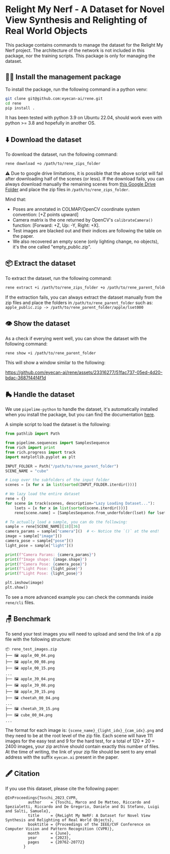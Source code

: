 # Relight My Nerf - A Dataset for Novel View Synthesis and Relighting of Real World Objects

This package contains commands to manage the dataset for the Relight My Nerf project. The architecture of the network is not included in this package, nor the training scripts. This package is only for managing the dataset.

## 👷‍♀️ Install the management package
To install the package, run the following command in a python venv:
```bash
git clone git@github.com:eyecan-ai/rene.git
cd rene
pip install .
```
It has been tested with python 3.9 on Ubuntu 22.04, should work even with python >= 3.8 and hopefully in another OS.

## ⬇️ Download the dataset
To download the dataset, run the following command:
```bash
rene download +o /path/to/rene_zips_folder
```
⚠️ Due to google drive limitations, it is possible that the above script will fail after downloading half of the scenes (or less). If the download fails, you can always download manually the remaining scenes from [this Google Drive Folder](https://drive.google.com/drive/folders/1ONYpV6OkmKNQuchfQSkOhuh8gBJKfYY8?usp=drive_link) and place the zip files in `/path/to/rene_zips_folder`.

Mind that:
- Poses are annotated in COLMAP/OpenCV coordinate system convention: [+Z points upward]
- Camera matrix is the one returned by OpenCV's `calibrateCamera()` function: [Forward: +Z, Up: -Y, Right: +X].
- Test images are blacked out and their indices are following the table on the paper.
- We also recovered an empty scene (only lighting change, no objects), it's the one called "empty_public.zip".

## 📦 Extract the dataset
To extract the dataset, run the following command:
```bash
rene extract +i /path/to/rene_zips_folder +o /path/to/rene_parent_folder
```
If the extraction fails, you can always extract the dataset manually from the zip files and place the folders in `/path/to/rene_parent_folder` such as:
`apple_public.zip -> /path/to/rene_parent_folder/apple/lset000`

## 👁️ Show the dataset
As a check if everying went well, you can show the dataset with the following command:
```bash
rene show +i /path/to/rene_parent_folder
```
This will show a window similar to the following:

https://github.com/eyecan-ai/rene/assets/23316277/51fac737-05ed-4d20-bdac-3687f44f4f1d

## 🛼 Handle the dataset
We use `pipelime-python` to handle the dataset, it's automatically installed when you install the package, but you can find the documentation [here](https://pipelime-python.readthedocs.io/en/latest/).

A simple script to load the dataset is the following:
```python
from pathlib import Path

from pipelime.sequences import SamplesSequence
from rich import print
from rich.progress import track
import matplotlib.pyplot as plt

INPUT_FOLDER = Path("/path/to/rene_parent_folder")
SCENE_NAME = "cube"

# Loop over the subfolders of the input folder
scenes = [x for x in list(sorted(INPUT_FOLDER.iterdir()))]

# We lazy load the entire dataset
rene = {}
for scene in track(scenes, description="Lazy Loading Dataset..."):
    lsets = [x for x in list(sorted(scene.iterdir()))]
    rene[scene.name] = [SamplesSequence.from_underfolder(lset) for lset in lsets]

# To actually load a sample, you can do the following:
sample = rene[SCENE_NAME][18][36]
camera_params = sample["camera"]()  # <- Notice the `()` at the end!
image = sample["image"]()
camera_pose = sample["pose"]()
light_pose = sample["light"]()

print(f"Camera Params: {camera_params}")
print(f"Image shape: {image.shape}")
print(f"Camera Pose: {camera_pose}")
print(f"Light Pose: {light_pose}")
print(f"Light Pose: {light_pose}")

plt.imshow(image)
plt.show()

```
To see a more advanced example you can check the commands inside `rene/cli` files.

## 🪑 Benchmark
To send your test images you will need to upload and send the link of a zip file with the following structure:

```
📦 rene_test_images.zip
├── 🖼️ apple_00_04.png
├── 🖼️ apple_00_08.png
├── 🖼️ apple_00_15.png
...
├── 🖼️ apple_39_04.png
├── 🖼️ apple_39_08.png
├── 🖼️ apple_39_15.png
├── 🖼️ cheetah_00_04.png
...
├── 🖼️ cheetah_39_15.png
├── 🖼️ cube_00_04.png
...
```
The format for each image is: `{scene_name}_{light_idx}_{cam_idx}.png` and they need to be at the root level of the zip file.
Each scene will have 111 images for the easy test and 9 for the hard test, for a total of 120 * 20 = 2400 images, your zip archive should contain exactly this number of files.
At the time of writing, the link of your zip file should be sent to any email address with the suffix `eyecan.ai` present in the paper.

## 🖋️ Citation
If you use this dataset, please cite the following paper:
```
@InProceedings{Toschi_2023_CVPR,
          author    = {Toschi, Marco and De Matteo, Riccardo and Spezialetti, Riccardo and De Gregorio, Daniele and Di Stefano, Luigi and Salti, Samuele},
          title     = {ReLight My NeRF: A Dataset for Novel View Synthesis and Relighting of Real World Objects},
          booktitle = {Proceedings of the IEEE/CVF Conference on Computer Vision and Pattern Recognition (CVPR)},
          month     = {June},
          year      = {2023},
          pages     = {20762-20772}
        }
```
